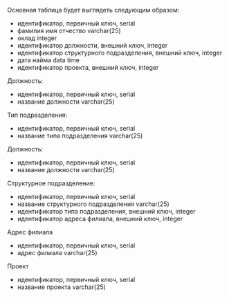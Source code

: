 Основная таблица будет выглядеть следующим образом:

* идентификатор, первичный ключ, serial
* фамилия имя отчество varchar(25)
* оклад integer
* идентификатор должности, внешний ключ, integer
* идентификатор структурного подразделения, внешний ключ, integer
* дата найма data time
* идентификатор проекта, внешний ключ, integer


Должность:

* идентификатор, первичный ключ, serial
* название должности varchar(25)

Тип подразделения:

* идентификатор, первичный ключ, serial
* название типа подразделения varchar(25)

Должность:

* идентификатор, первичный ключ, serial
* название должности varchar(25)

Структурное подразделение:

* идентификатор, первичный ключ, serial
* название структурного подразделения varchar(25)
* идентификатор типа подразделения, внешний ключ, integer
* идентификатор адреса филиала, внешний ключ, integer

Адрес филиала

* идентификатор, первичный ключ, serial
* адрес филиала varchar(25)

Проект

* идентификатор, первичный ключ, serial
* название проекта varchar(25)
